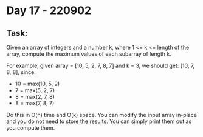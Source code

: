 # Day 17 - 220902

## Task:

Given an array of integers and a number k, 
where 1 <= k <= length of the array, 
compute the maximum values of each subarray of length k.

For example, given array = [10, 5, 2, 7, 8, 7] and k = 3, we should get: [10, 7, 8, 8], since:

- 10 = max(10, 5, 2)
- 7 = max(5, 2, 7)
- 8 = max(2, 7, 8)
- 8 = max(7, 8, 7)

Do this in O(n) time and O(k) space. 
You can modify the input array in-place and 
you do not need to store the results. 
You can simply print them out as you compute them.